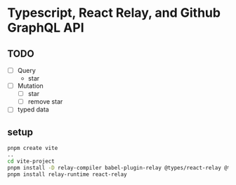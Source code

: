 # Typescript, React Relay, and Github GraphQL API

## TODO

- [ ] Query
    - star
- [ ] Mutation
    - [ ] star
    - [ ] remove star
- [ ] typed data

## setup

```sh
pnpm create vite
..
cd vite-project
pnpm install -D relay-compiler babel-plugin-relay @types/react-relay @types/relay-runtime babel-plugin-relay vite-plugin-relay graphql prettier
pnpm install relay-runtime react-relay
```
